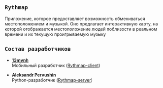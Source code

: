 ## `Rythmap`
Приложение, которое предоставляет возможность обмениваться местоположением и музыкой. Оно предлагает интерактивную карту, на которой отображается местоположение людей поблизости в реальном времени и их текущую проигрываемую музыку

## `Состав разработчиков`

- [**13mvnh**](https://github.com/mvnh/)  
Мобильный разработчик ([Rythmap-client](https://github.com/Rythmap/Rythmap-client))

- [**Aleksandr Pervushin**](https://github.com/alexpervushin)  
Python-разработчик ([Rythmap-server](https://github.com/Rythmap/Rythmap-server))
